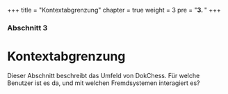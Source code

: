 +++
title = "Kontextabgrenzung"
chapter = true
weight = 3
pre = "<b>3. </b>"
+++

### Abschnitt 3

# Kontextabgrenzung

Dieser Abschnitt beschreibt das Umfeld von DokChess. Für welche Benutzer ist es da, und mit welchen Fremdsystemen interagiert es?
